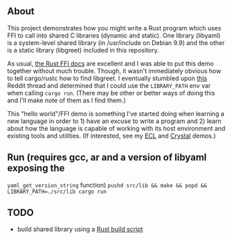 ## About
This project demonstrates how you might write a Rust program which uses FFI to
call into shared C libraries (dynamic and static). One library (libyaml) is a
system-level shared library (in /usr/include on Debian 9.9) and the other is a
static library (libgreet) included in this repository.

As usual, [the Rust FFI docs](https://doc.rust-lang.org/nomicon/ffi.html) are excellent and I was able to put this demo
together without much trouble. Though, it wasn't immediately obvious how to
tell cargo/rustc how to find libgreet. I eventually stumbled upon [this](https://old.reddit.com/r/rust/comments/39dckn/rust_ffi_can_i_pass_linker_flags_through_cargo/) Reddit
thread and determined that I could use the `LIBRARY_PATH` env var when calling
`cargo run`. (There may be other or better ways of doing this and I'll make
note of them as I find them.)

This "hello world"/FFI demo is something I've started doing when learning a new
language in order to 1) have an excuse to write a program and 2) learn about
how the language is capable of working with its host environment and existing
tools and utilities. (If interested, see my [ECL](https://github.com/ethagnawl/ecl-hello-r-lisp) and [Crystal](https://github.com/ethagnawl/crystal-c-interop-demo) demos.)

## Run (requires gcc, ar and a version of libyaml exposing the
`yaml_get_version_string` function)
`pushd src/lib && make && popd && LIBRARY_PATH=./src/lib cargo run`

## TODO
- build shared library using a [Rust build script](https://doc.rust-lang.org/cargo/reference/build-scripts.html)
